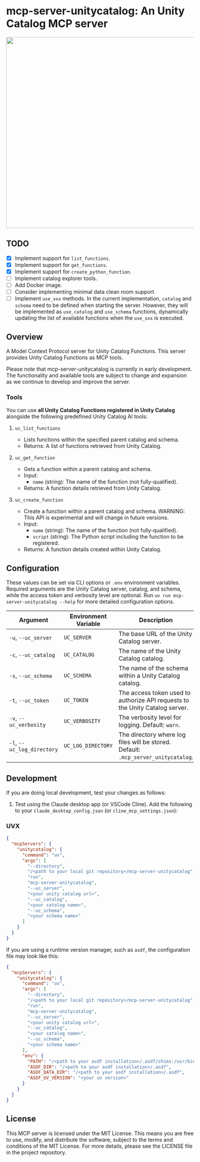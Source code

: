 # mcp-server-unitycatalog: An Unity Catalog MCP server

<p align="center" float="left">
  <img width="512" src="https://raw.githubusercontent.com/ognis1205/mcp-server-unitycatalog/main/docs/screen.gif">
</p>

## TODO

- [x] Implement support for `list_functions`.
- [x] Implement support for `get_functions`.
- [x] Implement support for `create_python_function`.
- [ ] Implement catalog explorer tools.
- [ ] Add Docker image.
- [ ] Consider implementing minimal data clean room support.
- [ ] Implement `use_xxx` methods. In the current implementation, `catalog` and `schema` need to be defined when starting the server. However, they will be implemented as `use_catalog` and `use_schema` functions, dynamically updating the list of available functions when the `use_xxx` is executed.

## Overview

A Model Context Protocol server for Unity Catalog Functions. This server provides Unity Catalog Functions as MCP tools.

Please note that mcp-server-unitycatalog is currently in early development. The functionality and available tools are subject to change and expansion as we continue to develop and improve the server.

### Tools

You can use **all Unity Catalog Functions registered in Unity Catalog** alongside the following predefined Unity Catalog AI tools:

1. `uc_list_functions`
   - Lists functions within the specified parent catalog and schema.
   - Returns: A list of functions retrieved from Unity Catalog.

2. `uc_get_function`
   - Gets a function within a parent catalog and schema.
   - Input:
     - `name` (string): The name of the function (not fully-qualified).
   - Returns: A function details retrieved from Unity Catalog.

3. `uc_create_function`
   - Create a function within a parent catalog and schema. WARNING: This API is experimental and will change in future versions.
   - Input:
     - `name` (string): The name of the function (not fully-qualified).
     - `script` (string): The Python script including the function to be registered.
   - Returns: A function details created within Unity Catalog.

## Configuration

These values can be set via CLI options or `.env` environment variables. Required arguments are the Unity Catalog server, catalog, and schema, while the access token and verbosity level are optional. Run `uv run mcp-server-unitycatalog --help` for more detailed configuration options.

| Argument                   | Environment Variable | Description                                                                        | Required/Optional |
|----------------------------|----------------------|------------------------------------------------------------------------------------|-------------------|
| `-u`, `--uc_server`        | `UC_SERVER`          | The base URL of the Unity Catalog server.                                          | Required          |
| `-c`, `--uc_catalog`       | `UC_CATALOG`         | The name of the Unity Catalog catalog.                                             | Required          |
| `-s`, `--uc_schema`        | `UC_SCHEMA`          | The name of the schema within a Unity Catalog catalog.                             | Required          |
| `-t`, `--uc_token`         | `UC_TOKEN`           | The access token used to authorize API requests to the Unity Catalog server.       | Optional          |
| `-v`, `--uc_verbosity`     | `UC_VERBOSITY`       | The verbosity level for logging. Default: `warn`.                                  | Optional          |
| `-l`, `--uc_log_directory` | `UC_LOG_DIRECTORY`   | The directory where log files will be stored. Default: `.mcp_server_unitycatalog`. | Optional          |

## Development

If you are doing local development, test your changes as follows:

1. Test using the Claude desktop app (or VSCode Cline). Add the following to your `claude_desktop_config.json` (or `cline_mcp_settings.json`):

### UVX
```json
{
  "mcpServers": {
    "unitycatalog": {
      "command": "uv",
      "args": [
        "--directory",
        "/<path to your local git repository>/mcp-server-unitycatalog",
        "run",
        "mcp-server-unitycatalog",
        "--uc_server",
        "<your unity catalog url>",
        "--uc_catalog",
        "<your catalog name>",
        "--uc_schema",
        "<your schema name>"
      ]
    }
  }
}
```

If you are using a runtime version manager, such as `asdf`, the configuration file may look like this:

```json
{
  "mcpServers": {
    "unitycatalog": {
      "command": "uv",
      "args": [
        "--directory",
        "/<path to your local git repository>/mcp-server-unitycatalog",
        "run",
        "mcp-server-unitycatalog",
        "--uc_server",
        "<your unity catalog url>",
        "--uc_catalog",
        "<your catalog name>",
        "--uc_schema",
        "<your schema name>"
      ],
      "env": {
        "PATH": "/<path to your asdf installation>/.asdf/shims:/usr/bin:/bin",
        "ASDF_DIR": "/<path to your asdf installation>/.asdf",
        "ASDF_DATA_DIR": "/<path to your asdf installation>/.asdf",
        "ASDF_UV_VERSION": "<your uv version>"
      }
    }
  }
}
```

## License

This MCP server is licensed under the MIT License. This means you are free to use, modify, and distribute the software, subject to the terms and conditions of the MIT License. For more details, please see the LICENSE file in the project repository.

